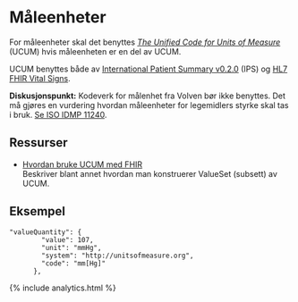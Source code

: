 # Måleenheter

For måleenheter skal det benyttes _[The Unified Code for Units of Measure](https://unitsofmeasure.org)_ (UCUM) hvis måleenheten er en del av UCUM. 

UCUM benyttes både av [International Patient Summary v0.2.0](http://hl7.org/fhir/uv/ips/2018Sep/StructureDefinition-quantity-uv-ips.html) (IPS) og [HL7 FHIR Vital Signs](https://www.hl7.org/fhir/observation-vitalsigns.html).

**Diskusjonspunkt:** Kodeverk for målenhet fra Volven bør ikke benyttes. Det må gjøres en vurdering hvordan måleenheter for legemidlers styrke skal tas i bruk. [Se ISO IDMP 11240](https://www.idmp1.com/wiki/iso-11240/). 

## Ressurser

* [Hvordan bruke UCUM med FHIR](https://www.hl7.org/fhir/ucum.html) <br/> Beskriver blant annet hvordan man konstruerer ValueSet (subsett) av UCUM.

## Eksempel

```
"valueQuantity": {
        "value": 107,
        "unit": "mmHg",
        "system": "http://unitsofmeasure.org",
        "code": "mm[Hg]"
      },
```

{% include analytics.html %}
